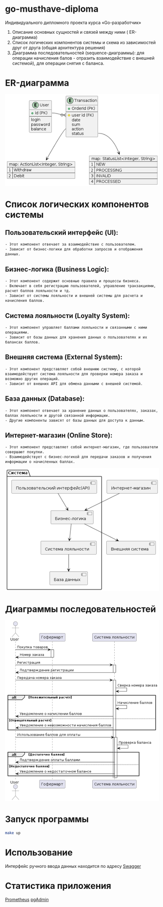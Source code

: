 # go-musthave-diploma

Индивидуального дипломного проекта курса «Go-разработчик»

1. Описание основных сущностей и связей между ними ( ER-диаграмма)
2. Список логических компонентов системы и схема из зависимостей друг от друга (общая архитектура решения)
3. Диаграмма последовательностей (sequence-диаграммы): для операции начисления балов - отразить взаимодействие с внешней системой), для операции снятия с баланса.

# ER-диаграмма
![Object](docs/diagrams/out/object.png)

# Список логических компонентов системы
## Пользовательский интерфейс (UI):
    - Этот компонент отвечает за взаимодействие с пользователем.
    - Зависит от бизнес-логики для обработки запросов и отображения данных.

## Бизнес-логика (Business Logic):
    - Этот компонент содержит основные правила и процессы бизнеса.
    - Включает в себя регистрацию пользователей, управление транзакциями, расчет баллов лояльности и тд.
    - Зависит от системы лояльности и внешней системы для расчета и начисления баллов.

## Система лояльности (Loyalty System):
    - Этот компонент управляет баллами лояльности и связанными с ними операциями.
    - Зависит от базы данных для хранения данных о пользователях и их балансах баллов.

## Внешняя система (External System):
    - Этот компонент представляет собой внешнюю систему, с которой взаимодействует система лояльности для проверки номера заказа и возможно других операций.
    - Зависит от внешних API для обмена данными с внешней системой.

## База данных (Database):
    - Этот компонент отвечает за хранение данных о пользователях, заказах, баллах лояльности и другой связанной информации.
    - Другие компоненты зависят от базы данных для доступа к данным.

## Интернет-магазин (Online Store):
    - Этот компонент представляет собой интернет-магазин, где пользователи совершают покупки.
    - Взаимодействует с бизнес-логикой для передачи заказов и получения информации о начисленных баллах.

![Logic](docs/diagrams/out/logic.png)

# Диаграммы последовательностей

![Sequence](docs/diagrams/out/sequence.png)

# Запуск программы
```bash
make up
```
# Использование
Интерфейс ручного ввода данных находится по адресу [Swagger](http://localhost:8080/swagger/)

# Статистика приложения
[Prometheus](http://localhost:19090)
[pgAdmin](http://localhost:7080/browser/)